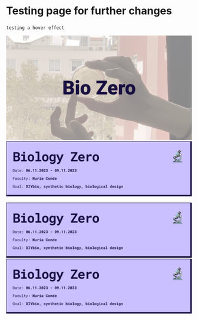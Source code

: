 # Testing page for further changes

`testing a hover effect`

<div style="width=100%">
    <img src="../../images/Tiles/BioZero.png" class="effect"></img>
    <img src="../../images/Bearbeitet/BioZeroCover.png" class="hide"></img>
</div>

<img src="../../images/Bearbeitet/BioZeroCover.png"></img>
![](../../images/Bearbeitet/BioZeroCover.png)